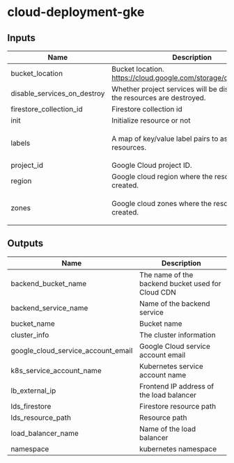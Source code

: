 # cloud-deployment-gke
<!-- BEGINNING OF PRE-COMMIT-TERRAFORM DOCS HOOK -->
## Inputs

| Name | Description | Type | Default | Required |
|------|-------------|------|---------|:--------:|
| bucket\_location | Bucket location. https://cloud.google.com/storage/docs/locations | `string` | `"US"` | no |
| disable\_services\_on\_destroy | Whether project services will be disabled when the resources are destroyed. | `bool` | `false` | no |
| firestore\_collection\_id | Firestore collection id | `string` | `"fileMetadata-cdn-gke"` | no |
| init | Initialize resource or not | `bool` | `true` | no |
| labels | A map of key/value label pairs to assign to the resources. | `map(string)` | <pre>{<br>  "app": "cloud-deployment-gke-golang"<br>}</pre> | no |
| project\_id | Google Cloud project ID. | `string` | n/a | yes |
| region | Google cloud region where the resource will be created. | `string` | `"us-west1"` | no |
| zones | Google cloud zones where the resource will be created. | `list(string)` | <pre>[<br>  "us-west1-a"<br>]</pre> | no |

## Outputs

| Name | Description |
|------|-------------|
| backend\_bucket\_name | The name of the backend bucket used for Cloud CDN |
| backend\_service\_name | Name of the backend service |
| bucket\_name | Bucket name |
| cluster\_info | The cluster information |
| google\_cloud\_service\_account\_email | Google Cloud service account email |
| k8s\_service\_account\_name | Kubernetes service account name |
| lb\_external\_ip | Frontend IP address of the load balancer |
| lds\_firestore | Firestore resource path |
| lds\_resource\_path | Resource path |
| load\_balancer\_name | Name of the load balancer |
| namespace | kubernetes namespace |

<!-- END OF PRE-COMMIT-TERRAFORM DOCS HOOK -->
